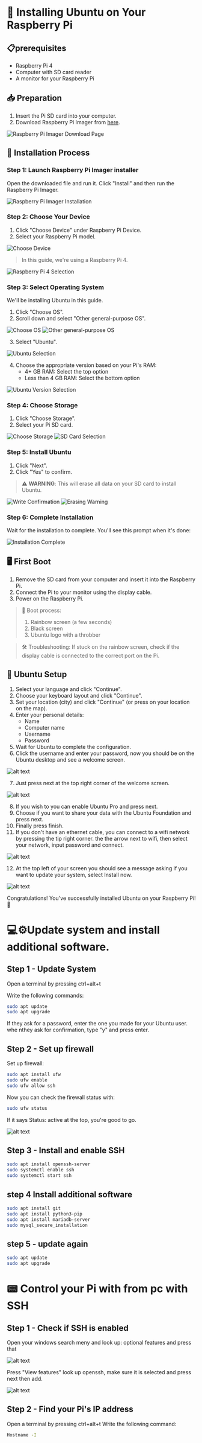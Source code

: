 # 🍓 Installing Ubuntu on Your Raspberry Pi

## 📋prerequisites
- Raspberry Pi 4
- Computer with SD card reader
- A monitor for your Raspberry Pi

## 📥 Preparation

1. Insert the Pi SD card into your computer.
2. Download Raspberry Pi Imager from [here](https://www.raspberrypi.com/software/).

![Raspberry Pi Imager Download Page](image.png)

## 🚀 Installation Process

### Step 1: Launch Raspberry Pi Imager installer

Open the downloaded file and run it. Click "Install" and then run the Raspberry Pi Imager.

![Raspberry Pi Imager Installation](image-2.png)

### Step 2: Choose Your Device

1. Click "Choose Device" under Raspberry Pi Device.
2. Select your Raspberry Pi model.

![Choose Device](image-5.png)

> In this guide, we're using a Raspberry Pi 4.

![Raspberry Pi 4 Selection](image-4.png)

### Step 3: Select Operating System

We'll be installing Ubuntu in this guide.

1. Click "Choose OS".
2. Scroll down and select "Other general-purpose OS".

![Choose OS](image-7.png)
![Other general-purpose OS](image-8.png)

3. Select "Ubuntu".

![Ubuntu Selection](image-9.png)

4. Choose the appropriate version based on your Pi's RAM:
   - 4+ GB RAM: Select the top option
   - Less than 4 GB RAM: Select the bottom option

![Ubuntu Version Selection](image-10.png)

### Step 4: Choose Storage

1. Click "Choose Storage".
2. Select your Pi SD card.

![Choose Storage](image-11.png)
![SD Card Selection](image-12.png)

### Step 5: Install Ubuntu

1. Click "Next".
2. Click "Yes" to confirm.

> ⚠️ **WARNING**: This will erase all data on your SD card to install Ubuntu.

![Write Confirmation](image-13.png)
![Erasing Warning](image-14.png)

### Step 6: Complete Installation

Wait for the installation to complete. You'll see this prompt when it's done:

![Installation Complete](image-15.png)

## 🖥️ First Boot

1. Remove the SD card from your computer and insert it into the Raspberry Pi.
2. Connect the Pi to your monitor using the display cable.
3. Power on the Raspberry Pi.

> 🔄 Boot process:
> 1. Rainbow screen (a few seconds)
> 2. Black screen
> 3. Ubuntu logo with a throbber

> 🛠️ Troubleshooting: If stuck on the rainbow screen, check if the display cable is connected to the correct port on the Pi.

## 🎉 Ubuntu Setup

1. Select your language and click "Continue".
2. Choose your keyboard layout and click "Continue".
3. Set your location (city) and click "Continue" (or press on your location on the map).
4. Enter your personal details:
   - Name
   - Computer name
   - Username
   - Password
5. Wait for Ubuntu to complete the configuration.
6. Click the username and enter your password, now you should be on the Ubuntu desktop and see a welcome screen.

![alt text](<Media (3).jpg>)

7. Just press next at the top right corner of the welcome screen.

![alt text](image-16.png)

8. If you wish to you can enable Ubuntu Pro and press next.
9. Choose if you want to share your data with the Ubuntu Foundation and press next.
10. Finally press finish.
11. If you don't have an ethernet cable, you can connect to a wifi network by pressing the tip right corner. the the arrow next to wifi, then select your network, input password and connect.

![alt text](image-17.png)

12. At the top left of your screen you should see a message asking if you want to update your system, select Install now.

![alt text](image-18.png)

Congratulations! You've successfully installed Ubuntu on your Raspberry Pi! 🎊

# 💻⚙️Update system and install additional software.


## Step 1 - Update System
Open a terminal by pressing ctrl+alt+t

Write the following commands:

```bash
sudo apt update
sudo apt upgrade
```
If they ask for a password, enter the one you made for your Ubuntu user.
whe nthey ask for confirmation, type "y" and press enter.

## Step 2 - Set up firewall

Set up firewall:

```bash
sudo apt install ufw
sudo ufw enable
sudo ufw allow ssh
```
Now you can check the firewall status with:
```bash	
sudo ufw status
```
If it says Status: active at the top, you're good to go.

![alt text](image-19.png)

## Step 3 - Install and enable SSH

```bash
sudo apt install openssh-server
sudo systemctl enable ssh
sudo systemctl start ssh
```

## step 4 Install additional software

```bash
sudo apt install git
sudo apt install python3-pip
sudo apt install mariadb-server
sudo mysql_secure_installation
```

## step 5 - update again
```bash
sudo apt update
sudo apt upgrade
```

# 📟 Control your Pi with from pc with SSH

## Step 1 - Check if SSH is enabled
Open your windows search meny and look up: optional features and press that

![alt text](image-21.png)

Press "View features" look up openssh, make sure it is selected and press next then add.

![alt text](image-20.png)

## Step 2 - Find your Pi's IP address

Open a terminal by pressing ctrl+alt+t
Write the following command:

```bash
Hostname -I
```

